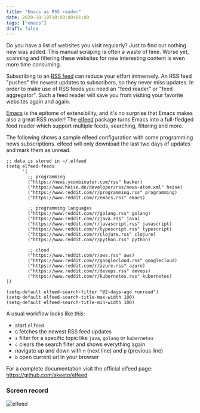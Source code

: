 ```yaml
---
title: "Emacs as RSS reader"
date: 2020-10-10T10:00:00+01:00
tags: ["emacs"]
draft: false
---
```


Do you have a list of websites you visit regularly? Just to find out
nothing new was added. This manual scraping is often a waste of
time. Worse yet, scanning and filtering these websites for new
interesting content is even more time consuming.

Subscribing to an [RSS feed](https://en.wikipedia.org/wiki/RSS) can
reduce your effort immensely. An RSS feed "pushes" the newest updates
to subscribers, so they never miss updates. In order to make use of
RSS feeds you need an "feed reader" or "feed aggregator". Such a feed
reader will save you from visiting your favorite websites again and
again.

[Emacs](https://www.gnu.org/software/emacs/) is the epitome of
extensibility, and it's no surprise that Emacs makes also a great RSS
reader!  The [elfeed](https://github.com/skeeto/elfeed) package turns
Emacs into a full-fledged feed reader which support multiple feeds,
searching, filtering and more.

The following shows a sample elfeed configuration with some
programming news subscriptions. elfeed will only download the last two
days of updates and mark them as unread.

``` common-lisp
;; data is stored in ~/.elfeed
(setq elfeed-feeds
      '(
        ;; programming
        ("https://news.ycombinator.com/rss" hacker)
        ("https://www.heise.de/developer/rss/news-atom.xml" heise)
        ("https://www.reddit.com/r/programming.rss" programming)
        ("https://www.reddit.com/r/emacs.rss" emacs)

        ;; programming languages
        ("https://www.reddit.com/r/golang.rss" golang)
        ("https://www.reddit.com/r/java.rss" java)
        ("https://www.reddit.com/r/javascript.rss" javascript)
        ("https://www.reddit.com/r/typescript.rss" typescript)
        ("https://www.reddit.com/r/clojure.rss" clojure)
        ("https://www.reddit.com/r/python.rss" python)

        ;; cloud
        ("https://www.reddit.com/r/aws.rss" aws)
        ("https://www.reddit.com/r/googlecloud.rss" googlecloud)
        ("https://www.reddit.com/r/azure.rss" azure)
        ("https://www.reddit.com/r/devops.rss" devops)
        ("https://www.reddit.com/r/kubernetes.rss" kubernetes)
))

(setq-default elfeed-search-filter "@2-days-ago +unread")
(setq-default elfeed-search-title-max-width 100)
(setq-default elfeed-search-title-min-width 100)

```

A usual workflow looks like this:

* start `elfeed`
* `G` fetches the newest RSS feed updates
* `s` filter for a specific topic like `java`, `golang` or `kubernetes`
* `c` clears the search filter and shows everything again
* navigate up and down with `n` (next line) and `p` (previous line)
* `b` open current url in your browser


For a complete documentation visit the official elfeed page:
https://github.com/skeeto/elfeed

### Screen record

![elfeed](/img/elfeed.gif)
